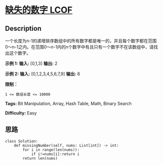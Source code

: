 # [缺失的数字  LCOF][title]

## Description

一个长度为n-1的递增排序数组中的所有数字都是唯一的，并且每个数字都在范围0～n-1之内。在范围0～n-1内的n个数字中有且只有一个数字不在该数组中，请找出这个数字。



**示例 1:**
            **输入:** [0,1,3]    **输出:** 2    

**示例  2:**
            **输入:** [0,1,2,3,4,5,6,7,9]    **输出:** 8



**限制：**

`1 <= 数组长度 <= 10000`


**Tags:** Bit Manipulation, Array, Hash Table, Math, Binary Search

**Difficulty:** Easy

## 思路

``` python3
class Solution:
    def missingNumber(self, nums: List[int]) -> int:
        for i in range(len(nums)):
            if i!=nums[i]:return i
        return len(nums)
```

[title]: https://leetcode-cn.com/problems/que-shi-de-shu-zi-lcof
